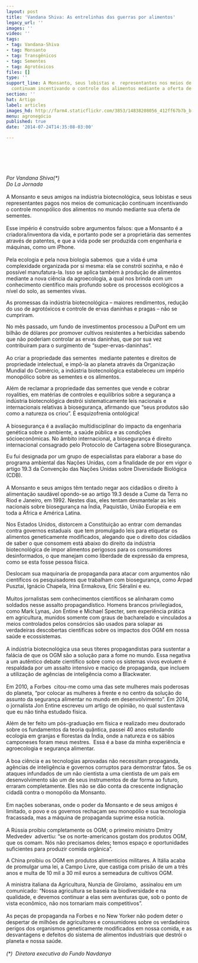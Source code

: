 ```yaml
---
layout: post
title: 'Vandana Shiva: As entrelinhas das guerras por alimentos'
legacy_url: ''
images: ''
video: ''
tags:
- tag: Vandana-Shiva
- tag: Monsanto
- tag: Transgênicos
- tag: Sementes
- tag: Agrotóxicos
files: []
type: ''
support_line: A Monsanto, seus lobistas e  representantes nos meios de comunicação
  continuam incentivando o controle dos alimentos mediante a oferta de sementes.
section: ''
hat: Artigo
label: articles
images_hd: http://farm4.staticflickr.com/3853/14838208056_412ff67b7b_b.jpg
menu: agronegócio
published: true
date: '2014-07-24T14:35:08-03:00'

---
```

<h1>&nbsp;</h1>

<p><em>Por Vandana Shiva(*)<br />
Do La Jornada</em><br />
<br />
A Monsanto e seus amigos na ind&uacute;stria biotecnol&oacute;gica, seus lobistas e seus representantes pagos nos meios de comunica&ccedil;&atilde;o continuam incentivando o controle monop&oacute;lico dos alimentos no mundo mediante sua oferta de sementes.<br />
<br />
Esse imp&eacute;rio &eacute; constru&iacute;do sobre argumentos falsos: que a Monsanto &eacute; a criadora/inventora da vida, e portanto pode ser a propriet&aacute;ria das sementes atrav&eacute;s de patentes, e que a vida pode ser produzida com engenharia e m&aacute;quinas, como um iPhone.<br />
<br />
Pela ecologia e pela nova biologia sabemos&nbsp; que a vida &eacute; uma complexidade organizada por si mesma: ela se constr&oacute;i sozinha, e n&atilde;o &eacute; poss&iacute;vel manufatura-la. Isso se aplica tamb&eacute;m &agrave; produ&ccedil;&atilde;o de alimentos mediante a nova ci&ecirc;ncia da agroecologia, a qual nos brinda com um conhecimento cient&iacute;fico mais profundo sobre os processos ecol&oacute;gicos a n&iacute;vel do solo, as sementes vivas.</p>

<p>As promessas da ind&uacute;stria biotecnol&oacute;gica &ndash; maiores rendimentos, redu&ccedil;&atilde;o do uso de agrot&oacute;xicos e controle de ervas daninhas e pragas &ndash; n&atilde;o se cumpriram.</p>

<p>No m&ecirc;s passado, um fundo de investimentos processou a DuPont em um bilh&atilde;o de d&oacute;lares por promover cultivos resistentes a herbicidas sabendo que n&atilde;o poderiam controlar as ervas daninhas, que por sua vez&nbsp; contribu&iacute;ram para o surgimento de &ldquo;super-ervas-daninhas&rdquo;.<br />
<br />
Ao criar a propriedade das sementes&nbsp; mediante patentes e direitos de propriedade intelectual, e imp&ocirc;-la ao planeta atrav&eacute;s da Organiza&ccedil;&atilde;o Mundial do Com&eacute;rcio, a ind&uacute;stria biotecnol&oacute;gica estabeleceu um imp&eacute;rio monop&oacute;lico sobre as sementes e os alimentos.</p>

<p>Al&eacute;m de reclamar a propriedade das sementes que vende e cobrar royalities, em mat&eacute;rias de controles e equil&iacute;brios sobre a seguran&ccedil;a a ind&uacute;stria biotecnol&oacute;gica destr&oacute;i sistematicamente leis nacionais e internacionais relativas &agrave; bioseguran&ccedil;a, afirmando que &ldquo;seus produtos s&atilde;o como a natureza os criou&rdquo;. &Eacute; esquizofrenia ontol&oacute;gica!<br />
<br />
A bioseguran&ccedil;a &eacute; a avalia&ccedil;&atilde;o multidisciplinar do impacto da engenharia gen&eacute;tica sobre o ambiente, a sa&uacute;de p&uacute;blica e as condi&ccedil;&otilde;es s&oacute;cioecon&ocirc;micas. No &acirc;mbito internacional, a bioseguran&ccedil;a &eacute; direito internacional consagrado pelo Protocolo de Cartagena sobre Bioseguran&ccedil;a.</p>

<p>Eu fui designada por um grupo de especialistas para elaborar a base do programa ambiental das Na&ccedil;&otilde;es Unidas, com a finalidade de por em vigor o artigo 19.3 da Conven&ccedil;&atilde;o das Na&ccedil;&otilde;es Unidas sobre Diversidade Biol&oacute;gica (CDB).<br />
<br />
A Monsanto e seus amigos t&ecirc;m tentado negar aos cidad&atilde;os o direito &agrave; alimenta&ccedil;&atilde;o saud&aacute;vel opondo-se ao artigo 19.3 desde a Cume da Terra no Riod e Janeiro, em 1992. Nestes dias, eles tentam desmantelar as leis nacionais sobre bioseguran&ccedil;a na &Iacute;ndia, Paquist&atilde;o, Uni&atilde;o Europ&eacute;ia e em toda a &Aacute;frica e Am&eacute;rica Latina.</p>

<p>Nos Estados Unidos, distorcem a Constitui&ccedil;&atilde;o ao entrar com demandas contra governos estaduais&nbsp; que tem promulgado leis para etiquetar os alimentos geneticamente modificados, alegando que o direito dos cidad&atilde;os de saber o que consomem est&aacute; abaixo do direito da ind&uacute;stria biotecnol&oacute;gica de impor alimentos perigosos para os consumidores desinformados, o que manejam como liberdade de express&atilde;o da empresa, como se esta fosse pessoa f&iacute;sica.&nbsp;</p>

<p>Deslocam sua maquinaria de propaganda para atacar com argumentos n&atilde;o cient&iacute;ficos os pesquisadores que trabalham com bioseguran&ccedil;a, como &Aacute;rpad Pusztai, Ign&aacute;cio Chapela, Irina Ermakova, Eric S&eacute;ralini e eu.<br />
<br />
Muitos jornalistas sem conhecimentos cient&iacute;ficos se alinharam como soldados nesse assalto propagand&iacute;stico. Homens brancos privilegiados, como Mark Lynas, Jon Entine e Michael Specter, sem experi&ecirc;ncia pr&aacute;tica em agricultura, munidos somente com graus de bacharelado e vinculados a meios controlados pelos cons&oacute;rcios s&atilde;o usados para solapar as verdadeiras descobertas cient&iacute;ficas sobre os impactos dos OGM em nossa sa&uacute;de e ecossistemas.<br />
<br />
A ind&uacute;stria biotecnol&oacute;gica usa seus t&iacute;teres propagandistas para sustentar a fal&aacute;cia de que os OGM s&atilde;o a solu&ccedil;&atilde;o para a fome no mundo. Essa negativa a um aut&ecirc;ntico debate cient&iacute;fico sobre como os sistemas vivos evoluem &eacute; respaldada por um assalto intensivo e maci&ccedil;o de propaganda, que incluem a utiliza&ccedil;&atilde;o de ag&ecirc;ncias de intelig&ecirc;ncia como a Blackwater.<br />
<br />
Em 2010, a Forbes&nbsp; citou-me como uma das sete mulheres mais poderosas do planeta, &ldquo;por colocar as mulheres &agrave; frente e no centro da solu&ccedil;&atilde;o do assunto da seguran&ccedil;a alimentar no mundo em desenvolvimento&rdquo;. Em 2014, o jornalista Jon Entine escreveu um artigo de opini&atilde;o, no qual sustentava que eu n&atilde;o tinha estudado f&iacute;sica.</p>

<p>Al&eacute;m de ter feito um p&oacute;s-gradua&ccedil;&atilde;o em f&iacute;sica e realizado meu doutorado sobre os fundamentos da teoria qu&acirc;ntica, passei 40 anos estudando ecologia em granjas e florestas da &Iacute;ndia, onde a natureza e os s&aacute;bios camponeses foram meus mestres.&nbsp; Essa &eacute; a base da minha experi&ecirc;ncia e agroecologia e seguran&ccedil;a alimentar.<br />
<br />
A boa ci&ecirc;ncia e as tecnologias aprovadas n&atilde;o necessitam propaganda, ag&ecirc;ncias de intelig&ecirc;ncia e governos corruptos para demonstrar fatos. Se os ataques infundados de um n&atilde;o cientista a uma cientista de um pa&iacute;s em desenvolvimento s&atilde;o um de seus instrumentos de dar forma ao futuro, erraram completamente. Eles n&atilde;o se d&atilde;o conta da crescente indigna&ccedil;&atilde;o cidad&atilde; contra o monop&oacute;lio da Monsanto.<br />
<br />
Em na&ccedil;&otilde;es soberanas, onde o poder da Monsanto e de seus amigos &eacute; limitado, o povo e os governos recha&ccedil;am seu monop&oacute;lio e sua tecnologia fracassada, mas a m&aacute;quina de propaganda suprime essa not&iacute;cia.<br />
<br />
A R&uacute;ssia proibiu completamente os OGM; o primeiro ministro Dmitry Medvedev&nbsp; advertiu: &ldquo;se os norte-americanos gostam dos produtos OGM, que os comam. N&oacute;s n&atilde;o precisamos deles; temos espa&ccedil;o e oportunidades suficientes para produzir comida org&acirc;nica&rdquo;.</p>

<p>A China proibiu os OGM em produtos aliment&iacute;cios militares. A It&aacute;lia acaba de promulgar uma lei, a Campo Livre, que castiga com pris&atilde;o de um a tr&ecirc;s anos e multa de 10 mil a 30 mil euros a semeadura de cultivos OGM.</p>

<p>A ministra italiana da Agricultura, Nunzia de Girolamo,&nbsp; assinalou em um comunicado: &ldquo;Nossa agricultura se baseia na biodiversidade e na qualidade, e devemos continuar a elas sem aventuras que, sob o ponto de vista econ&ocirc;mico, n&atilde;o nos tornariam mais competitivos&rdquo;.&nbsp;<br />
<br />
As pe&ccedil;as de propaganda na Forbes e no New Yorker n&atilde;o podem deter o despertar de milh&otilde;es de agricultores e consumidores sobre os verdadeiros perigos dos organismos geneticamente modificados em nossa comida, e as desvantagens e defeitos do sistema de alimentos industriais que destr&oacute;i o planeta e nossa sa&uacute;de.<br />
<br />
<em>(*)&nbsp; Diretora executiva do Fundo Navdanya</em></p>
